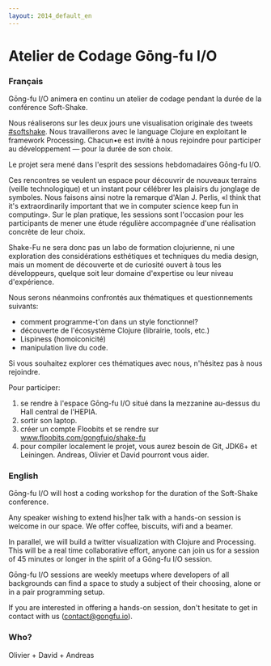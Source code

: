 ```yaml
---
layout: 2014_default_en
---
```


# Atelier de Codage Gōng-fu I/O

### Français

Gōng-fu I/O animera en continu un atelier de codage pendant la durée de la conférence Soft-Shake. 

Nous réaliserons sur les deux jours une visualisation originale des tweets [#softshake](https://twitter.com/hashtag/softshake). Nous travaillerons avec le language Clojure en exploitant le framework Processing. Chacun•e est invité à nous rejoindre pour participer au développement — pour la durée de son choix. 

Le projet sera mené dans l'esprit des sessions hebdomadaires Gōng-fu I/O. 

Ces rencontres se veulent un espace pour découvrir de nouveaux terrains (veille technologique) et un instant pour célébrer les plaisirs du jonglage de symboles. Nous faisons ainsi notre la remarque d'Alan J. Perlis, «I think that it's extraordinarily important that we in computer science keep fun in computing». Sur le plan pratique, les sessions sont l'occasion pour les participants de mener une étude régulière accompagnée d'une réalisation concrète de leur choix. 

Shake-Fu ne sera donc pas un labo de formation clojurienne, ni une exploration des considérations esthétiques et techniques du media design, mais un moment de découverte et de curiosité ouvert à tous les développeurs, quelque soit leur domaine d'expertise ou leur niveau d'expérience. 

Nous serons néanmoins confrontés aux thématiques et questionnements suivants:

 * comment programme-t'on dans un style fonctionnel?
 * découverte de l'écosystème Clojure (librairie, tools, etc.)
 * Lispiness (homoiconicité)
 * manipulation live du code.

Si vous souhaitez explorer ces thématiques avec nous, n'hésitez pas à nous rejoindre.

Pour participer: 

 1. se rendre à l'espace Gōng-fu I/O situé dans la mezzanine au-dessus du Hall central de l'HEPIA.
 2. sortir son laptop. 
 3. créer un compte Floobits et se rendre sur www.floobits.com/gongfuio/shake-fu
 4. pour compiler localement le projet, vous aurez besoin de Git, JDK6+ et Leiningen. Andreas, Olivier et David pourront vous aider.

### English

Gōng-fu I/O will host a coding workshop for the duration of the Soft-Shake conference.

Any speaker wishing to extend his|her talk with a hands-on session is welcome in our space. We offer coffee, biscuits, wifi and a beamer.

In parallel, we will build a twitter visualization with Clojure and Processing. This will be a real time collaborative effort, anyone can join us for a session of 45 minutes or longer in the spirit of a Gōng-fu I/O session.

Gōng-fu I/O sessions are weekly meetups where developers of all backgrounds can find a space to study a subject of their choosing, alone or in a pair programming setup.

If you are interested in offering a hands-on session, don't hesitate to get in contact with us (contact@gongfu.io).


### Who?

Olivier + David + Andreas
